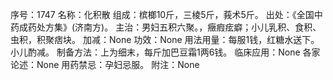 序号：1747
名称：化积散
组成：槟榔10斤，三棱5斤，莪术5斤。
出处：《全国中药成药处方集》(济南方)。
主治：男妇五积六聚。，癥瘕痃癖；小儿乳积、食积、虫积，积聚痞块。
加减：None
功效：None
用法用量：每服1钱，红糖水送下。小儿酌减。
制备方法：上为细末，每斤加巴豆霜1两6钱。
临床应用：None
各家论述：None
用药禁忌：孕妇忌服。
附注：None
